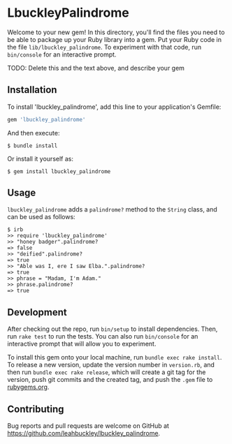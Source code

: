 # LbuckleyPalindrome

Welcome to your new gem! In this directory, you'll find the files you need to be able to package up your Ruby library into a gem. Put your Ruby code in the file `lib/lbuckley_palindrome`. To experiment with that code, run `bin/console` for an interactive prompt.

TODO: Delete this and the text above, and describe your gem

## Installation

To install 'lbuckley_palindrome', add this line to your application's Gemfile:

```ruby
gem 'lbuckley_palindrome'
```

And then execute:

    $ bundle install

Or install it yourself as:

    $ gem install lbuckley_palindrome

## Usage

`lbuckley_palindrome` adds a `palindrome?` method to the `String` class, and can be used as follows:

```
$ irb
>> require 'lbuckley_palindrome'
>> "honey badger".palindrome?
=> false
>> "deified".palindrome?
=> true
>> "Able was I, ere I saw Elba.".palindrome?
=> true
>> phrase = "Madam, I'm Adam."
>> phrase.palindrome?
=> true
```

## Development

After checking out the repo, run `bin/setup` to install dependencies. Then, run `rake test` to run the tests. You can also run `bin/console` for an interactive prompt that will allow you to experiment.

To install this gem onto your local machine, run `bundle exec rake install`. To release a new version, update the version number in `version.rb`, and then run `bundle exec rake release`, which will create a git tag for the version, push git commits and the created tag, and push the `.gem` file to [rubygems.org](https://rubygems.org).

## Contributing

Bug reports and pull requests are welcome on GitHub at https://github.com/leahbuckley/lbuckley_palindrome.
